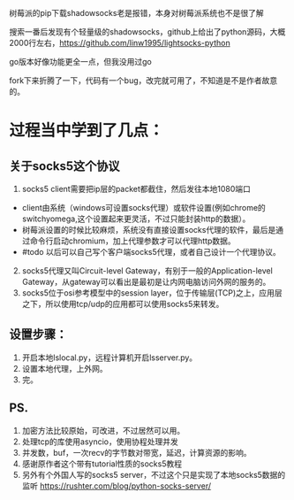 树莓派的pip下载shadowsocks老是报错，本身对树莓派系统也不是很了解

搜索一番后发现有个轻量级的shadowsocks，github上给出了python源码，大概2000行左右，https://github.com/linw1995/lightsocks-python

go版本好像功能更全一点，但我没用过go

fork下来折腾了一下，代码有一个bug，改完就可用了，不知道是不是作者故意的。

# 过程当中学到了几点：
## 关于socks5这个协议
1. socks5 client需要把ip层的packet都截住，然后发往本地1080端口
  * client由系统（windows可设置socks代理）或软件设置(例如chrome的switchyomega,这个设置起来更灵活，不过只能封装http的数据）。
  * 树莓派设置的时候比较麻烦，系统没有直接设置socks代理的软件，最后是通过命令行启动chromium，加上代理参数才可以代理http数据。
  * #todo 以后可以自己写个客户端socks5代理，或者自己设计一个代理协议。
2. socks5代理又叫Circuit-level Gateway，有别于一般的Application-level Gateway，从gateway可以看出是最初是让内网电脑访问外网的服务的。
3. socks5位于osi参考模型中的session layer，位于传输层(TCP)之上，应用层之下，所以使用tcp/udp的应用都可以使用socks5来转发。

## 设置步骤：
1. 开启本地lslocal.py，远程计算机开启lsserver.py。
2. 设置本地代理，上外网。
3. 完。

## PS.
1. 加密方法比较原始，可改进，不过居然可以用。
2. 处理tcp的库使用asyncio，使用协程处理并发
3. 并发数，buf，一次recv的字节数对带宽，延迟，计算资源的影响。
4. 感谢原作者这个带有tutorial性质的socks5教程
5. 另外有个外国人写的socks5 server，不过这个只是实现了本地socks5数据的监听 https://rushter.com/blog/python-socks-server/
